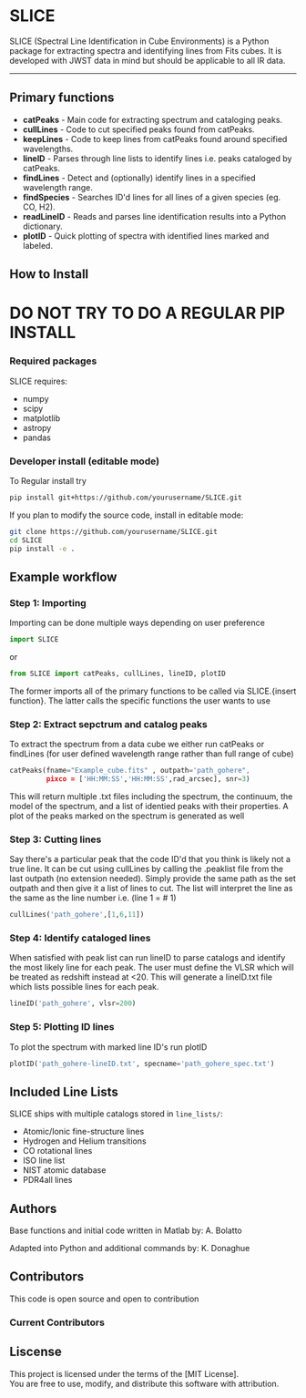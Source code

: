 # SLICE 

SLICE (Spectral Line Identification in Cube Environments) is a Python package for extracting spectra and identifying lines from Fits cubes.
It is developed with JWST data in mind but should be applicable to all IR data. 


----------------------------------------------------

## Primary functions

- **catPeaks** - Main code for extracting spectrum and cataloging peaks.
- **cullLines** - Code to cut specified peaks found from catPeaks.
- **keepLines** - Code to keep lines from catPeaks found around specified wavelengths.
- **lineID** - Parses through line lists to identify lines i.e. peaks cataloged by catPeaks.
- **findLines** - Detect and (optionally) identify lines in a specified wavelength range.
- **findSpecies** - Searches ID'd lines for all lines of a given species (eg. CO, H2).
- **readLineID** - Reads and parses line identification results into a Python dictionary.
- **plotID** - Quick plotting of spectra with identified lines marked and labeled.


## How to Install 
# DO NOT TRY TO DO A REGULAR PIP INSTALL

### Required packages

SLICE requires:
- numpy
- scipy
- matplotlib
- astropy
- pandas

### Developer install (editable mode)
To Regular install try 

```bash
pip install git+https://github.com/yourusername/SLICE.git
```


If you plan to modify the source code, install in editable mode:

```bash
git clone https://github.com/yourusername/SLICE.git
cd SLICE
pip install -e .
```

## Example workflow

### Step 1: Importing
Importing can be done multiple ways depending on user preference

```python
import SLICE
```
or
```python
from SLICE import catPeaks, cullLines, lineID, plotID
```
The former imports all of the primary functions to be called via SLICE.{insert function}.
The latter calls the specific functions the user wants to use

### Step 2: Extract sepctrum and catalog peaks
To extract the spectrum from a data cube we either run catPeaks
or findLines (for user defined wavelength range rather than full range of cube)

```python
catPeaks(fname="Example_cube.fits" , outpath='path_gohere", 
         pixco = ['HH:MM:SS','HH:MM:SS',rad_arcsec], snr=3)

```
This will return multiple .txt files including the spectrum, the continuum, the model of the spectrum,
and a list of identied peaks with their properties. A plot of the peaks marked on the spectrum is generated as well

### Step 3: Cutting lines
Say there's a particular peak that the code ID'd that you think is likely not a true line. 
It can be cut using cullLines by calling the .peaklist file from the last outpath (no extension needed).
Simply provide the same path as the set outpath and then give it a list of lines to cut.
The list will interpret the line as the same as the line number i.e. (line 1 = # 1)

```python
cullLines('path_gohere',[1,6,11]) 
```

### Step 4: Identify cataloged lines
When satisfied with peak list can run lineID to parse catalogs and identify the most likely line
for each peak. The user must define the VLSR which will be treated as redshift instead at <20.
This will generate a lineID.txt file which lists possible lines for each peak. 

```python
lineID('path_gohere', vlsr=200)
```
### Step 5: Plotting ID lines
To plot the spectrum with marked line ID's run plotID

```python
plotID('path_gohere-lineID.txt', specname='path_gohere_spec.txt')
```


## Included Line Lists
SLICE ships with multiple catalogs stored in `line_lists/`:
- Atomic/Ionic fine-structure lines
- Hydrogen and Helium transitions
- CO rotational lines
- ISO line list
- NIST atomic database
- PDR4all lines



## Authors

Base functions and initial code written in Matlab by: A. Bolatto

Adapted into Python and additional commands by: K. Donaghue


## Contributors
This code is open source and open to contribution

### Current Contributors



## Liscense

This project is licensed under the terms of the [MIT License].  
You are free to use, modify, and distribute this software with attribution.